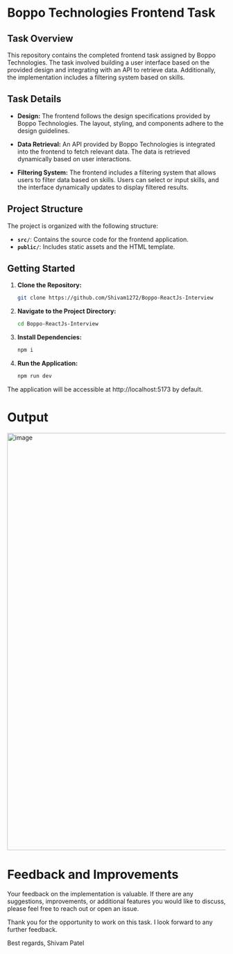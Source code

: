 # Boppo Technologies Frontend Task

## Task Overview

This repository contains the completed frontend task assigned by Boppo Technologies. The task involved building a user interface based on the provided design and integrating with an API to retrieve data. Additionally, the implementation includes a filtering system based on skills.

## Task Details

- **Design:** The frontend follows the design specifications provided by Boppo Technologies. The layout, styling, and components adhere to the design guidelines.

- **Data Retrieval:** An API provided by Boppo Technologies is integrated into the frontend to fetch relevant data. The data is retrieved dynamically based on user interactions.

- **Filtering System:** The frontend includes a filtering system that allows users to filter data based on skills. Users can select or input skills, and the interface dynamically updates to display filtered results.

## Project Structure

The project is organized with the following structure:

- **`src/`**: Contains the source code for the frontend application.
- **`public/`**: Includes static assets and the HTML template.

## Getting Started

1. **Clone the Repository:**
   ```bash
   git clone https://github.com/Shivam1272/Boppo-ReactJs-Interview
    ```

2. **Navigate to the Project Directory:**
    ```bash
    cd Boppo-ReactJs-Interview
    ```
    
3. **Install Dependencies:**
    ```bash
   npm i
    ```

4. **Run the Application:**
    ```bash
   npm run dev
    ```
The application will be accessible at http://localhost:5173 by default.

# Output
<img width="960" alt="image" src="https://github.com/Shivam1272/Boppo-ReactJs-Interview/assets/96972819/759d088b-5dd7-44bf-9d57-61fce696a151">


# Feedback and Improvements
Your feedback on the implementation is valuable. If there are any suggestions, improvements, or additional features you would like to discuss, please feel free to reach out or open an issue.

Thank you for the opportunity to work on this task. I look forward to any further feedback.

Best regards,
Shivam Patel
